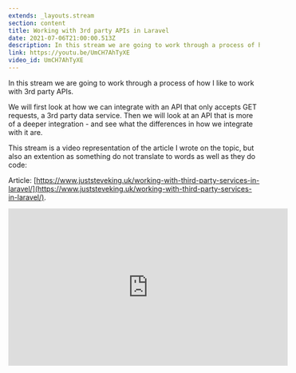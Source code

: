 ```yaml
---
extends: _layouts.stream
section: content
title: Working with 3rd party APIs in Laravel
date: 2021-07-06T21:00:00.513Z
description: In this stream we are going to work through a process of how I like to work with 3rd party APIs.
link: https://youtu.be/UmCH7AhTyXE
video_id: UmCH7AhTyXE
---
```

In this stream we are going to work through a process of how I like to work with 3rd party APIs.

We will first look at how we can integrate with an API that only accepts GET requests, a 3rd party data service. Then we will look at an API that is more of a deeper integration - and see what the differences in how we integrate with it are.

This stream is a video representation of the article I wrote on the topic, but also an extention as something do not translate to words as well as they do code:

Article: [https://www.juststeveking.uk/working-with-third-party-services-in-laravel/](https://www.juststeveking.uk/working-with-third-party-services-in-laravel/).

<div class="aspect-w-16 aspect-h-9">
    <iframe width="560" height="315" src="https://www.youtube.com/embed/UmCH7AhTyXE" title="YouTube video player" frameborder="0" allow="accelerometer; autoplay; clipboard-write; encrypted-media; gyroscope; picture-in-picture" allowfullscreen></iframe>
</div>
